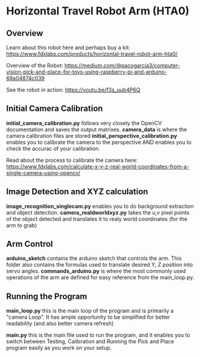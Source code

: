 # Horizontal Travel Robot Arm (HTA0)


## Overview

Learn about this robot here and perhaps buy a kit:  https://www.fdxlabs.com/products/horizontal-travel-robot-arm-hta0/

Overview of the Robot: https://medium.com/@pacogarcia3/computer-vision-pick-and-place-for-toys-using-raspberry-pi-and-arduino-68a04874c039

See the robot in action: https://youtu.be/f3s_uub4P6Q


## Initial Camera Calibration

**initial_camera_calibration.py** follows very closely the OpenCV documentation and saves the output matrixes.
**camera_data** is where the camera calibration files are stored
**initial_perspective_calibration.py** enables you to calibrate the camera to the perspective AND enables you to check the accurac of your calibration.

Read about the process to calibrate the camera here: https://www.fdxlabs.com/calculate-x-y-z-real-world-coordinates-from-a-single-camera-using-opencv/

## Image Detection and XYZ calculation

**image_recognition_singlecam.py** enables you to do background extraction and object detection.
**camera_realdworldxyz.py** takes the u,v pixel points of the object detected and translates it to realy world coordinates (for the arm to grab)

## Arm Control

**arduino_sketch** contains the arduino sketch that controls the arm.  This folder also contains the formulas used to translate desired Y, Z position into servo angles.
**commands_arduino.py** is where the most commonly used operations of the arm are defined for easy reference from the main_loop.py.

## Running the Program

**main_loop.py** this is the main loop of the program and is primarily a "camera Loop".  It has ample opportunity to be simplified for better readability (and also better camera refresh)

**main.py** this is the main file used to run the program, and it enables you to switch between Testing, Calibration and Running the Pick and Place program easily as you work on your setup.
